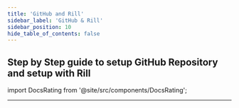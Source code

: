 ```yaml
---
title: 'GitHub and Rill'
sidebar_label: 'GitHub & Rill'
sidebar_position: 10
hide_table_of_contents: false
---
```


## Step by Step guide to setup GitHub Repository and setup with Rill


import DocsRating from '@site/src/components/DocsRating';

---
<DocsRating />